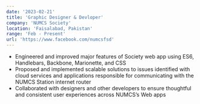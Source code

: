 ```yaml
---
date: '2023-02-21'
title: 'Graphic Designer & Devloper'
company: 'NUMCS Society'
location: 'Faisalabad, Pakistan'
range: 'Feb - Present'
url: 'https://www.facebook.com/numcsfsd'
---
```


- Engineered and improved major features of Society web app using ES6, Handlebars, Backbone, Marionette, and CSS
- Proposed and implemented scalable solutions to issues identified with cloud services and applications responsible for communicating with the NUMCS Station internet router
- Collaborated with designers and other developers to ensure thoughtful and consistent user experiences across NUMCS’s Web apps
